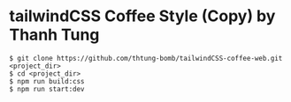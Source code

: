 # tailwindCSS Coffee Style (Copy) by Thanh Tung

```
$ git clone https://github.com/thtung-bomb/tailwindCSS-coffee-web.git <project_dir>
$ cd <project_dir>
$ npm run build:css
$ npm run start:dev
```
